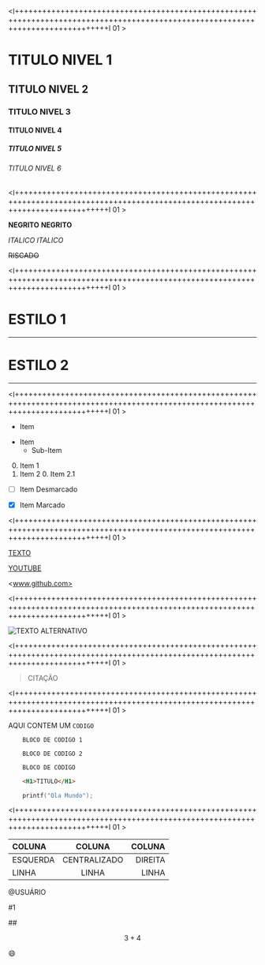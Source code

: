 <!--| Autor.............: Henrique Campos Jonck - 17 Anos                                 |-->
<!--| Data de Inicio....: 08/10/2021                                                      |-->
<!--| Guia de Linguagem.: Markdown                                                        |-->
<!------------------------------------------------------------------------------------------->
<!--| Este guia foi criado com o intuito de estudos e anotações.                          |-->
<!--| Escrito no editor de código Visual Studio Code.                                     |-->
<!--| Altamente recomendavel que se utilize a extensão "Better Comments" de "Aaron Bond". |-->


<I+++++++++++++++++++++++++++++++++++++++++++++++++++++++++++++++++++++++++++++++++++++++++++++++++++++++++++++++++++++++++++++++++I 01 >
<!--! TITULOS -->

# TITULO NIVEL 1
## TITULO NIVEL 2
### TITULO NIVEL 3
#### TITULO NIVEL 4
##### TITULO NIVEL 5
###### TITULO NIVEL 6


<I+++++++++++++++++++++++++++++++++++++++++++++++++++++++++++++++++++++++++++++++++++++++++++++++++++++++++++++++++++++++++++++++++I 01 >
<!--! FORMATAÇÕES -->

<!--* NEGRITO -------------------------------------------------------------------------------------------------------------------------->
<!--TODO: SINTAXE -->
**NEGRITO**
 __NEGRITO__

<!--* ITALICO -------------------------------------------------------------------------------------------------------------------------->
<!--TODO: SINTAXE -->
*ITALICO*
_ITALICO_

<!--* RISCADO -------------------------------------------------------------------------------------------------------------------------->
<!--TODO: SINTAXE -->
~~RISCADO~~


<I+++++++++++++++++++++++++++++++++++++++++++++++++++++++++++++++++++++++++++++++++++++++++++++++++++++++++++++++++++++++++++++++++I 01 >
<!--! LINHAS HORIZONTAIS -->
<!--: Linhas horizontais funcionam apenas após um TITULO. -->

<!--TODO: SINTAXE -->
# ESTILO 1
---

# ESTILO 2
***


<I+++++++++++++++++++++++++++++++++++++++++++++++++++++++++++++++++++++++++++++++++++++++++++++++++++++++++++++++++++++++++++++++++I 01 >
<!--! LISTAS -->

<!--* LISTA DE MARCADORES -------------------------------------------------------------------------------------------------------------->
<!--: Consiste em uma lista com marcadores em formato de bolinha. -->

<!--TODO: SINTAXE -->
* Item 
- Item
    * Sub-Item

<!--* LISTA NUMERADA ------------------------------------------------------------------------------------------------------------------->
<!--: Consiste em uma lista com marcadores numerados que seguem uma ordem natural. -->
<!--: O numero utilizado nestes marcadores não importa visto que a enumeração continuará na ordem que deve. -->

<!--TODO: SINTAXE -->
0. Item 1
0. Item 2
    0. Item 2.1

<!--* LISTA DE TAREFAS ----------------------------------------------------------------------------------------------------------------->
<!--: Consiste em uma lisca com caixas de seleção. -->

<!--TODO: SINTAXE -->
- [ ] Item Desmarcado
- [X] Item Marcado


<I+++++++++++++++++++++++++++++++++++++++++++++++++++++++++++++++++++++++++++++++++++++++++++++++++++++++++++++++++++++++++++++++++I 01 >
<!--! LINKS -->

<!--* LINK CLICAVEL -------------------------------------------------------------------------------------------------------------------->
<!--: Definimos um texto que ficará marcado em azul e apontará para o link definido. -->

<!--TODO: SINTAXE -->
[TEXTO](URL)

<!--TODO: EXEMPLO -->
[YOUTUBE](www.youtube.com)

<!--* LINK DIRETO ---------------------------------------------------------------------------------------------------------------------->
<!--: Apenas escreve o link definido no documento. -->

<!--TODO: SINTAXE -->
<URL>

<!--TODO: SINTAXE -->
<www.github.com>


<I+++++++++++++++++++++++++++++++++++++++++++++++++++++++++++++++++++++++++++++++++++++++++++++++++++++++++++++++++++++++++++++++++I 01 >
<!--! IMAGENS -->
<!--: Pode ser feito de forma automatica em alguns locais se arrastarmos uma imagem para cima do arquivo Markdown. -->
<!--: Definimos um texto alternativo caso a imagem não possa ser carregada e tambem o caminho para o arquivo da imagem. -->

<!--TODO: SINTAXE -->
![TEXTO ALTERNATIVO](CAMINHO_DA_IMAGEM)


<I+++++++++++++++++++++++++++++++++++++++++++++++++++++++++++++++++++++++++++++++++++++++++++++++++++++++++++++++++++++++++++++++++I 01 >
<!--! CITAÇÃO -->

<!--TODO: SINTAXE -->
> CITAÇÃO


<I+++++++++++++++++++++++++++++++++++++++++++++++++++++++++++++++++++++++++++++++++++++++++++++++++++++++++++++++++++++++++++++++++I 01 >
<!--! CÓDIGOS -->

<!--* CODIGO INLINE -------------------------------------------------------------------------------------------------------------------->
<!--: Consiste em uma caixa dentro do texto que contem o código. -->

<!--TODO: SINTAXE -->
AQUI CONTEM UM `CODIGO`

<!--*?* CÓDIGO EM BLOCO ---------------------------------------------------------------------------------------------------------------->
<!--: Consiste em um pedaço inteiro dedidaco a um codigo. -->

<!--TODO: SINTAXE -->
```
    BLOCO DE CODIGO 1
```
~~~
    BLOCO DE CODIGO 2
~~~

<!--*?* CÓDIGO DE LINGUAGEM ------------------------------------------------------------------------------------------------------------>
<!--: Consiste em um pedaço de código com uma linguagem especifica, colorindo assim os comandos. -->

<!--TODO: SINTAXE -->
```NOME_LINGUAGEM
    BLOCO DE CÓDIGO
```

<!--TODO: EXEMPLOS -->
~~~HTML
    <H1>TITULO</H1>
~~~

```C
    printf("Ola Mundo");
```


<I+++++++++++++++++++++++++++++++++++++++++++++++++++++++++++++++++++++++++++++++++++++++++++++++++++++++++++++++++++++++++++++++++I 01 >
<!--! TABELAS -->

COLUNA    | COLUNA       | COLUNA
:---------|:------------:|--------:
ESQUERDA  | CENTRALIZADO | DIREITA
LINHA     | LINHA        | LINHA

<!--! MENSÕES -->

<!--? USUÁRIOS -->
@USUÁRIO

<!--? ISSUES E PULL REQUESTS -->
#1

<!--! ESCAPAR CARACTERES -->

\##

<!--! FORMULAS MATEMATICAS -->
$$
    3 + 4
$$

<!--! EMOJIS -->

:smile:
